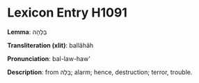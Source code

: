 # Lexicon Entry H1091

**Lemma**: בַּלָּהָה

**Transliteration (xlit)**: ballâhâh

**Pronunciation**: bal-law-haw'

**Description**:
from בָּלַהּ; alarm; hence, destruction; terror, trouble.
